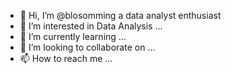 - 👋 Hi, I’m @blosomming a data analyst enthusiast
- 👀 I’m interested in Data Analysis ...
- 🌱 I’m currently learning ...
- 💞️ I’m looking to collaborate on ...
- 📫 How to reach me ...

<!---
blosomming/blosomming is a ✨ special ✨ repository because its `README.md` (this file) appears on your GitHub profile.
You can click the Preview link to take a look at your changes.
--->
